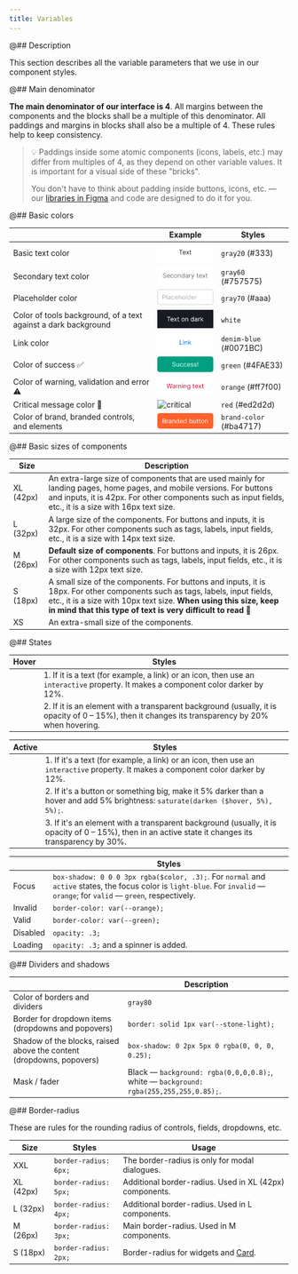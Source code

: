 ```yaml
---
title: Variables
---
```


@## Description

This section describes all the variable parameters that we use in our component styles.

@## Main denominator

**The main denominator of our interface is 4**. All margins between the components and the blocks shall be a multiple of this denominator. All paddings and margins in blocks shall also be a multiple of 4. These rules help to keep consistency.

> 💡 Paddings inside some atomic components (icons, labels, etc.) may differ from multiples of 4, as they depend on other variable values. It is important for a visual side of these "bricks".
>
> You don't have to think about padding inside buttons, icons, etc. — our [libraries in Figma](https://www.figma.com/@semrush) and code are designed to do it for you.

@## Basic colors

|                                                                | Example                                 | Styles                  |
| -------------------------------------------------------------- | --------------------------------------- | ----------------------- |
| Basic text color                                               | ![text](static/text.png)                | `gray20` (#333)         |
| Secondary text color                                           | ![secondary](static/secondary-text.png) | `gray60` (#757575)      |
| Placeholder color                                              | ![placeholder](static/placeholder.png)  | `gray70` (#aaa)         |
| Color of tools background, of a text against a dark background | ![dark bg](static/text-on-dark.png)     | `white`                 |
| Link color                                                     | ![link](static/link.png)                | `denim-blue` (#0071BC)  |
| Color of success ✅                                            | ![success](static/success.png)          | `green` (#4FAE33)       |
| Color of warning, validation and error ⚠️                      | ![warning](static/warning.png)          | `orange` (#ff7f00)      |
| Critical message color 🚩                                      | ![critical](static/critical.png)        | `red` (#ed2d2d)         |
| Color of brand, branded controls, and elements                 | ![brand](static/brand.png)              | `brand-color` (#ba4717) |

@## Basic sizes of components

| Size      | Description                                                                                                                                                                                                                                                     |
| --------- | --------------------------------------------------------------------------------------------------------------------------------------------------------------------------------------------------------------------------------------------------------------- |
| XL (42px) | An extra-large size of components that are used mainly for landing pages, home pages, and mobile versions. For buttons and inputs, it is 42px. For other components such as input fields, etc., it is a size with 16px text size.                               |
| L (32px)  | A large size of the components. For buttons and inputs, it is 32px. For other components such as tags, labels, input fields, etc., it is a size with 14px text size.                                                                                            |
| M (26px)  | **Default size of components**. For buttons and inputs, it is 26px. For other components such as tags, labels, input fields, etc., it is a size with 12px text size.                                                                                            |
| S (18px)  | A small size of the components. For buttons and inputs, it is 18px. For other components such as tags, labels, input fields, etc., it is a size with 10px text size. **When using this size, keep in mind that this type of text is very difficult to read** 🙏 |
| XS        | An extra-small size of the components.                                                                                                                                                                                                                          |

@## States

| Hover | Styles                                                                                                                                           |
| ----- | ------------------------------------------------------------------------------------------------------------------------------------------------ |
|       | 1. If it is a text (for example, a link) or an icon, then use an `interactive` property. It makes a component color darker by 12%.               |
|       | 2. If it is an element with a transparent background (usually, it is opacity of 0 – 15%), then it changes its transparency by 20% when hovering. |

| Active | Styles                                                                                                                                               |
| ------ | ---------------------------------------------------------------------------------------------------------------------------------------------------- |
|        | 1. If it's a text (for example, a link) or an icon, then use an `interactive` property. It makes a component color darker by 12%.                    |
|        | 2. If it's a button or something big, make it 5% darker than a hover and add 5% brightness: `saturate(darken ($hover, 5%), 5%);`.                    |
|        | 3. If it's an element with a transparent background (usually, it is opacity of 0 – 15%), then in an active state it changes its transparency by 30%. |

|          | Styles                                                                                                                                                                       |
| -------- | ---------------------------------------------------------------------------------------------------------------------------------------------------------------------------- |
| Focus    | `box-shadow: 0 0 0 3px rgba($color, .3);`. For `normal` and `active` states, the focus color is `light-blue`. For `invalid` — `orange`; for `valid` — `green`, respectively. |
| Invalid  | `border-color: var(--orange);`                                                                                                                                               |
| Valid    | `border-color: var(--green);`                                                                                                                                                |
| Disabled | `opacity: .3;`                                                                                                                                                               |
| Loading  | `opacity: .3;` and a spinner is added.                                                                                                                                       |

@## Dividers and shadows

|                                                                      | Description                                                                            |
| -------------------------------------------------------------------- | -------------------------------------------------------------------------------------- |
| Color of borders and dividers                                        | `gray80`                                                                               |
| Border for dropdown items (dropdowns and popovers)                   | `border: solid 1px var(--stone-light);`                                                |
| Shadow of the blocks, raised above the content (dropdowns, popovers) | `box-shadow: 0 2px 5px 0 rgba(0, 0, 0, 0.25);`                                         |
| Mask / fader                                                         | Black — `background: rgba(0,0,0,0.8);`, white — `background: rgba(255,255,255,0.85);`. |

@## Border-radius

These are rules for the rounding radius of controls, fields, dropdowns, etc.

| Size      | Styles                | Usage                                                    |
| --------- | --------------------- | -------------------------------------------------------- |
| XXL       | `border-radius: 6px;` | The border-radius is only for modal dialogues.           |
| XL (42px) | `border-radius: 5px;` | Additional border-radius. Used in XL (42px) components.  |
| L (32px)  | `border-radius: 4px;` | Additional border-radius. Used in L components.          |
| M (26px)  | `border-radius: 3px;` | Main border-radius. Used in M components.                |
| S (18px)  | `border-radius: 2px;` | Border-radius for widgets and [Card](/components/card/). |
